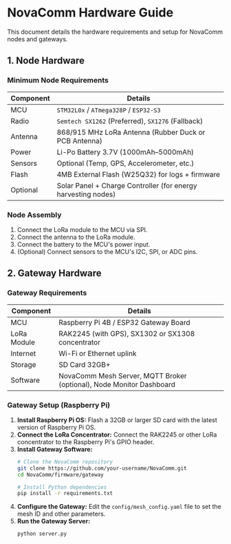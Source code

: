 # NovaComm Hardware Guide

This document details the hardware requirements and setup for NovaComm nodes and gateways.

## 1. Node Hardware

### Minimum Node Requirements

| Component | Details |
|---|---|
| MCU | `STM32L0x` / `ATmega328P` / `ESP32-S3` |
| Radio | `Semtech SX1262` (Preferred), `SX1276` (Fallback) |
| Antenna | 868/915 MHz LoRa Antenna (Rubber Duck or PCB Antenna) |
| Power | Li-Po Battery 3.7V (1000mAh–5000mAh) |
| Sensors | Optional (Temp, GPS, Accelerometer, etc.) |
| Flash | 4MB External Flash (W25Q32) for logs + firmware |
| Optional | Solar Panel + Charge Controller (for energy harvesting nodes) |

### Node Assembly

1.  Connect the LoRa module to the MCU via SPI.
2.  Connect the antenna to the LoRa module.
3.  Connect the battery to the MCU's power input.
4.  (Optional) Connect sensors to the MCU's I2C, SPI, or ADC pins.

## 2. Gateway Hardware

### Gateway Requirements

| Component | Details |
|---|---|
| MCU | Raspberry Pi 4B / ESP32 Gateway Board |
| LoRa Module | RAK2245 (with GPS), SX1302 or SX1308 concentrator |
| Internet | Wi-Fi or Ethernet uplink |
| Storage | SD Card 32GB+ |
| Software | NovaComm Mesh Server, MQTT Broker (optional), Node Monitor Dashboard |

### Gateway Setup (Raspberry Pi)

1.  **Install Raspberry Pi OS:** Flash a 32GB or larger SD card with the latest version of Raspberry Pi OS.
2.  **Connect the LoRa Concentrator:** Connect the RAK2245 or other LoRa concentrator to the Raspberry Pi's GPIO header.
3.  **Install Gateway Software:**
    ```bash
    # Clone the NovaComm repository
    git clone https://github.com/your-username/NovaComm.git
    cd NovaComm/firmware/gateway

    # Install Python dependencies
    pip install -r requirements.txt
    ```
4.  **Configure the Gateway:** Edit the `config/mesh_config.yaml` file to set the mesh ID and other parameters.
5.  **Run the Gateway Server:**
    ```bash
    python server.py
    ```